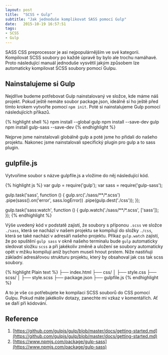 ```yaml
---
layout: post
title:  "SCSS + Gulp"
subtitle: "Jak jednoduše komplikovat SASS pomocí Gulp"
date:   2015-10-19 16:57:51
tags:
- SCSS
- Gulp
---
```


SASS CSS preprocessor je asi nejpopulárnějším ve své kategorii. Kompilovat SCSS soubory po každé úpravě by bylo ale trochu namáhavé. Proto následující manuál jednoduše vysvětlí jakým způsobem lze automaticky kompilovat SCSS soubory pomocí Gulpu.

## Nainstalujeme si Gulp
Nejdříve budeme potřebovat Gulp nainstalovaný ve složce, kde máme náš projekt. Pokud ještě nemáte soubor package.json, ideálně si ho ještě před tímto krokem vytvořte pomocí `npm init`. Poté si nainstalujeme Gulp pomocí následujících příkazů.

{% highlight shell %}
npm install --global gulp
npm install --save-dev gulp
npm install gulp-sass --save-dev
{% endhighlight %}

Nejprve jsme nainstalovali globálně gulp a poté jsme ho přidali do našeho projektu. Nakonec jsme nainstalovali specifický plugin pro gulp a to sass plugin.

## gulpfile.js
Vytvoříme soubor s názve gulpfile.js a vložíme do něj následující kód.

{% highlight js %}
var gulp = require('gulp');
var sass = require('gulp-sass');

gulp.task('sass', function () {
  gulp.src('./sass/**/*.scss')
    .pipe(sass().on('error', sass.logError))
    .pipe(gulp.dest('./css'));
});

gulp.task('sass:watch', function () {
  gulp.watch('./sass/**/*.scss', ['sass']);
});
{% endhighlight %}

Výše uvedený kód v podstatě zajistí, že soubory s příponou `.scss` ve složce `./sass`, která se nachází v našem projektu se kompilují do složky `./css`, která se také nachází v adresáři našeho projektu. Příkaz `gulp.watch` zajistí, že po spuštění `gulp sass` v okně našeho terminalu bude `gulp` automaticky sledovat složku `scss` a při jakékoliv změně a uložení se soubory automaticky opět v mžiku kompilují aniž bychom museli hnout prstem. Níže nastiňuji základní adresářovou strukturu projektu, který by obsahoval jak css tak scss soubory.

{% highlight Plain text %}
├── index.html
├── css/
│   ├── style.css
├── scss/
│   ├── style.scss
├── package.json
├── gulpfile.js
{% endhighlight %}

A to je vše co potřebujete ke kompilaci SCSS souborů do CSS pomocí Gulpu. Pokud máte jakékoliv dotazy, zanechte mi vzkaz v komentářích. Ať se daří při kódování.

## Reference
1. [https://github.com/gulpjs/gulp/blob/master/docs/getting-started.md](https://github.com/gulpjs/gulp/blob/master/docs/getting-started.md)
2. [https://www.npmjs.com/package/gulp-sass](https://www.npmjs.com/package/gulp-sass)
